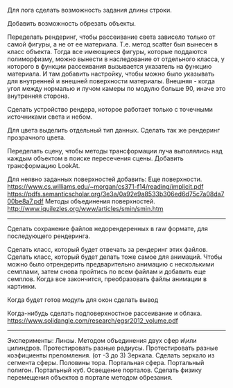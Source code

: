Для лога сделать возможность задания длины строки.

Добавить возможность обрезать объекты.

Переделать рендеринг, чтобы рассеивание света зависело только от самой фигуры, а не от ее материала. Т.е. метод scatter был вынесен в класс объекта.
	Тогда все имеющиеся фигуры, которые поддаются полиморфизму, можно вынести в наследование от отдельного класса, у которого в функции рассеивания вызывается указатель на функцию материала.
		И там добавить настройку, чтобы можно было указывать для внутренней и внешней поверхности материалы.
			Внешняя - когда угол между нормалью и лучом камеры по модулю больше 90, иначе это внутренняя сторона.

Сделать устройство рендера, которое работает только с точечными источниками света и небом.

Для цвета выделить отдельный тип данных.
	Сделать так же рендеринг прозрачного цвета.

Переделать сцену, чтобы методы трансформации луча выполялись над каждым объектом в поиске пересечения сцены.
	Добавить трансформацию LookAt.

Для неявно заданных поверхностей добавить:
	Еще поверхности. 
		https://www.cs.williams.edu/~morgan/cs371-f14/reading/implicit.pdf 
		https://pdfs.semanticscholar.org/3e3a/0a92e9a8533b306ed6d75c7a08da700be8a7.pdf
	Методы объединения поверхностей.
		http://www.iquilezles.org/www/articles/smin/smin.htm

-------------------------------------------------------------------------------

Сделать сохранение файлов недорендеренных в raw формате, для последующего рендеринга.

Сделать класс, который будет отвечать за рендеринг этих файлов.
Сделать класс, который будет делать тоже самое для анимаций.
	Чтобы можно было отрендерить предварительно анимацию с несколькими семплами, затем снова пройтись по всем файлам и добавить еще семплов. Когда все закончится, преобразовать файлы анимации в картинки.

Когда будет готов модуль для окон сделать вывод 

Когда-нибудь сделать подповерхностное рассеивание и облака.
	https://www.solidangle.com/research/egsr2012_volume.pdf

-------------------------------------------------------------------------------

Эксперименты:
	Линзы.
		Методом объединения двух сфер и\или цилиндров.
			Протестировать разные радиусы.
			Протестировать разные коэфициенты преломления. (от -3 до 3)
	Зеркала.
		Сделать зеркало из сегмента сферы.
		Половины тора.
	Портальная сфера.
	Портальный полигон.
		Портальный куб.
		Освещение порталов.
		Сделать физику перемещения объектов в портале методом обрезания.